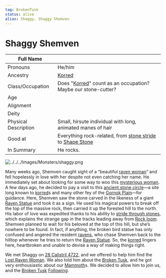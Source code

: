 ```yaml
---
tag: BrokenTusk
status: alive
alias: Shaggy, Shaggy Shemven
---
```

# Shaggy Shemven
| Full Name            |                                                                    |
| -------------------- | ------------------------------------------------------------------ |
| Pronouns             | He/him                                                             |
| Ancestry             | [Korred](questforthefrozenflame/docs/Backstory/NPCs/Monsters/Korred.md)                                                         |
| Class/Occupation     | Does "[Korred](questforthefrozenflame/docs/Backstory/NPCs/Monsters/Korred.md)" count as an occupation? Maybe our stone-cutter?  |
| Age                  |                                                                    |
| Alignment            |                                                                    |
| Deity                |                                                                    |
| Physical Description | Small, hirsute individual with long, animated manes of hair        |
| Good at              | Everything rock-related, from [stone stride](questforthefrozenflame/docs/Backstory/Notions/Magic/Stone-Stride.md) to [Shape Stone](questforthefrozenflame/docs/Backstory/Notions/Magic/Shape-Stone.md) |
| In Summary           | He rocks.                                                          |

![../../../Images/Monsters/shaggy.png](questforthefrozenflame/docs/Images/Monsters/shaggy.png)

Many weeks ago, Shemven caught sight of a “beautiful [raven woman](questforthefrozenflame/docs/Backstory/NPCs/People/Lost-Raven-Woman.md)” and fell hopelessly in love with her despite not even catching her name. He immediately set about looking for some way to woo this [mysterious woman](questforthefrozenflame/docs/Backstory/NPCs/People/Lost-Raven-Woman.md). A few days ago, he decided to pay a visit to this [ancient stone circle](questforthefrozenflame/docs/Backstory/Places/Places-of-Interest/Rock-loom.md)—a site long known to [korred](questforthefrozenflame/docs/Backstory/NPCs/Monsters/Korred.md)s and many other fey of the [Gornok Plain](questforthefrozenflame/docs/Backstory/Places/Geographical-Features/Gornok-Plain.md)—for guidance. Here, Shemven saw the stone carved in the likeness of a giant [Raven Statue](questforthefrozenflame/docs/Backstory/Places/Places-of-Interest/Rock-loom.md#Raven%20statue) and took it as a sign. He used his magical powers to break off the top of the massive rock, then carried it up the forested hill to the north. His labor of love was expedited thanks to his ability to [stride through stones](questforthefrozenflame/docs/Backstory/Notions/Magic/Stone-Stride.md), which explains the strange gap in the tracks leading away from [Rock loom](questforthefrozenflame/docs/Backstory/Places/Places-of-Interest/Rock-loom.md). Shemven planned to wait for his beloved at the top of this hill, but she’s nowhere to be found. In fact, if anything, the broken bird statue has only confused and angered the resident [ravens](questforthefrozenflame/docs/Backstory/NPCs/Fauna/Swarm-of-ravens.md), who chase Shemven back to the hilltop whenever he tries to return the [Raven Statue](questforthefrozenflame/docs/Backstory/Places/Places-of-Interest/Rock-loom.md#Raven%20statue). So, the [korred](questforthefrozenflame/docs/Backstory/NPCs/Monsters/Korred.md) lingers here, heartbroken and unable to devise a way of making things right.

We met Shaggy on [28 Calistril 4722](questforthefrozenflame/docs/Playing-Notes/Session-2.md#28%20Calistril%204722), and we offered to help him find the [Lost Raven Woman](questforthefrozenflame/docs/Backstory/NPCs/People/Lost-Raven-Woman.md). We also told him about the [Broken Tusk](questforthefrozenflame/docs/Backstory/Organizations/Broken-Tusk.md), and he got very enthousiastic about our [Mammoth](questforthefrozenflame/docs/Backstory/NPCs/Fauna/Mammoth.md)s. We decided to allow him to join us, and the [Broken Tusk](questforthefrozenflame/docs/Backstory/Organizations/Broken-Tusk.md) [Following](questforthefrozenflame/docs/Backstory/Notions/Following.md). 

